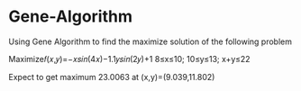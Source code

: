 # Gene-Algorithm
Using Gene Algorithm to find the maximize solution of the following problem 

Maximize𝑓(𝑥,𝑦)=−𝑥𝑠𝑖𝑛(4𝑥)−1.1𝑦𝑠𝑖𝑛(2𝑦)+1 8≤x≤10; 10≤y≤13; x+y≤22  

Expect to get maximum 23.0063 at (x,y)=(9.039,11.802)
